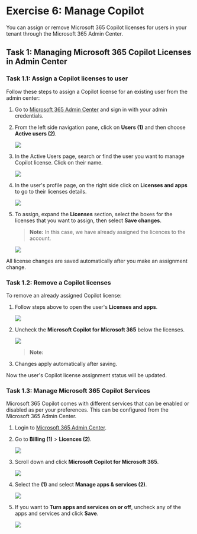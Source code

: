# Exercise 6: Manage Copilot

You can assign or remove Microsoft 365 Copilot licenses for users in your tenant through the Microsoft 365 Admin Center.

## Task 1: Managing Microsoft 365 Copilot Licenses in Admin Center

### Task 1.1: Assign a Copilot licenses to user

Follow these steps to assign a Copilot license for an existing user from the admin center:

1. Go to [Microsoft 365 Admin Center](admin.microsoft.com) and sign in with your admin credentials.


1. From the left side navigation pane, click on **Users (1)** and then choose **Active users (2)**.

    ![](../labguide/media/M8.png)

1.  In the Active Users page, search or find the user you want to manage Copilot license. Click on their name.

    ![](../labguide/media/M9.png)

1. In the user's profile page, on the right side click on **Licenses and apps** to go to their licenses details.

    ![](../labguide/media/M10.png)

1. To assign, expand the **Licenses** section, select the boxes for the licenses that you want to assign, then select **Save changes**.

   >**Note:** In this case, we have already assigned the licences to the account.

    ![](../labguide/media/M11.png)

 All license changes are saved automatically after you make an assignment change.

### Task 1.2: Remove a Copilot licenses

To remove an already assigned Copilot license:

1. Follow steps above to open the user's **Licenses and apps**.

    ![](../labguide/media/M10.png)

1. Uncheck the **Microsoft Copilot for Microsoft 365** below the licenses.

    ![](../labguide/media/M12.png)

    >**Note:** 

1. Changes apply automatically after saving.

Now the user's Copilot license assignment status will be updated.

### Task 1.3: Manage Microsoft 365 Copilot Services

Microsoft 365 Copilot comes with different services that can be enabled or disabled as per your preferences. This can be configured from the Microsoft 365 Admin Center.

1. Login to [Microsoft 365 Admin Center](admin.microsoft.com).


1. Go to **Billing (1)** > **Licences (2)**.

    ![](../labguide/media/M14.png)

1. Scroll down and click **Microsoft Copilot for Microsoft 365**.

    ![](../labguide/media/M15.png)

1. Select the **<inject key="AzureAdUserEmail"></inject> (1)** and select **Manage apps & services (2)**. 

   ![](../labguide/media/M16.png)

1. If you want to **Turn apps and services on or off**, uncheck any of the apps and services and click **Save**.
 
   ![](../labguide/media/M17.png)


